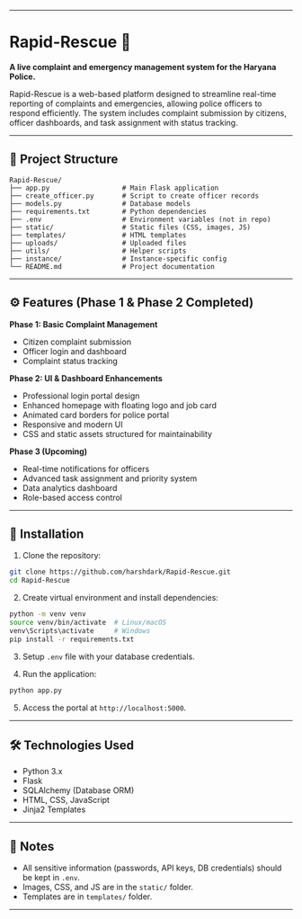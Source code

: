 
---

# Rapid-Rescue 🚓

**A live complaint and emergency management system for the Haryana Police.**

Rapid-Rescue is a web-based platform designed to streamline real-time reporting of complaints and emergencies, allowing police officers to respond efficiently. The system includes complaint submission by citizens, officer dashboards, and task assignment with status tracking.

---

## 📂 Project Structure

```
Rapid-Rescue/
├── app.py                  # Main Flask application
├── create_officer.py       # Script to create officer records
├── models.py               # Database models
├── requirements.txt        # Python dependencies
├── .env                    # Environment variables (not in repo)
├── static/                 # Static files (CSS, images, JS)
├── templates/              # HTML templates
├── uploads/                # Uploaded files
├── utils/                  # Helper scripts
├── instance/               # Instance-specific config
└── README.md               # Project documentation
```

---

## ⚙️ Features (Phase 1 & Phase 2 Completed)

**Phase 1: Basic Complaint Management**

* Citizen complaint submission
* Officer login and dashboard
* Complaint status tracking

**Phase 2: UI & Dashboard Enhancements**

* Professional login portal design
* Enhanced homepage with floating logo and job card
* Animated card borders for police portal
* Responsive and modern UI
* CSS and static assets structured for maintainability

**Phase 3 (Upcoming)**

* Real-time notifications for officers
* Advanced task assignment and priority system
* Data analytics dashboard
* Role-based access control

---

## 🚀 Installation

1. Clone the repository:

```bash
git clone https://github.com/harshdark/Rapid-Rescue.git
cd Rapid-Rescue
```

2. Create virtual environment and install dependencies:

```bash
python -m venv venv
source venv/bin/activate  # Linux/macOS
venv\Scripts\activate     # Windows
pip install -r requirements.txt
```

3. Setup `.env` file with your database credentials.

4. Run the application:

```bash
python app.py
```

5. Access the portal at `http://localhost:5000`.

---

## 🛠️ Technologies Used

* Python 3.x
* Flask
* SQLAlchemy (Database ORM)
* HTML, CSS, JavaScript
* Jinja2 Templates

---

## 📌 Notes

* All sensitive information (passwords, API keys, DB credentials) should be kept in `.env`.
* Images, CSS, and JS are in the `static/` folder.
* Templates are in `templates/` folder.

---


